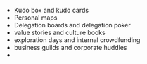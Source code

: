 - Kudo box and kudo cards
- Personal maps
- Delegation boards and delegation poker
- value stories and culture books
- exploration days and internal crowdfunding
- business guilds and corporate huddles
-